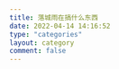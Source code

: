 ```yaml
---
title: 落城雨在搞什么东西
date: 2022-04-14 14:16:52
type: "categories"
layout: category
comment: false
---
```

